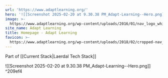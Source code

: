 ```yaml
---
url: 'https://www.adaptlearning.org/'
hero: '![[Screenshot 2025-02-20 at 9.30.38 PM_Adapt-Learning--Hero.png]]'
image: >-
  https://www.adaptlearning.org/wp-content/uploads/2016/01/nav_logo_white-alt-2-1.png
site_name: Adapt Learning
title: Homepage - Adapt Learning
favicon: >-
  https://www.adaptlearning.org/wp-content/uploads/2018/02/cropped-nav_logo_gold-192x192.png
---
```

Part of [[Current Stack|Laerdal Tech Stack]]

<span query="get(hero)"></span>![[Screenshot 2025-02-20 at 9.30.38 PM_Adapt-Learning--Hero.png]]<span type="end"></span> ^209ef4
